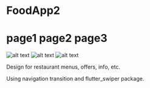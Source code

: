 # FoodApp2
# page1 page2 page3
![alt text](https://raw.githubusercontent.com/emadhbasri/speedcodeFlutter/master/lib/foodApp2/foodApp2_1.jpg) ![alt text](https://raw.githubusercontent.com/emadhbasri/speedcodeFlutter/master/lib/foodApp2/foodApp2_2.jpg) ![alt text](https://raw.githubusercontent.com/emadhbasri/speedcodeFlutter/master/lib/foodApp2/foodApp2_3.jpg)

Design for restaurant menus, offers, info, etc.

Using navigation transition and flutter_swiper package.